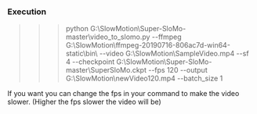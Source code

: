 ### Execution 

>>> python G:\SlowMotion\Super-SloMo-master\video_to_slomo.py --ffmpeg G:\SlowMotion\ffmpeg-20190716-806ac7d-win64-static\bin\ --video G:\SlowMotion\SampleVideo.mp4 --sf 4 --checkpoint G:\SlowMotion\Super-SloMo-master\SuperSloMo.ckpt --fps 120 --output G:\SlowMotion\newVideo120.mp4 --batch_size 1

If you want you can change the fps in your command to make the video slower. (Higher the fps slower the video will be)

